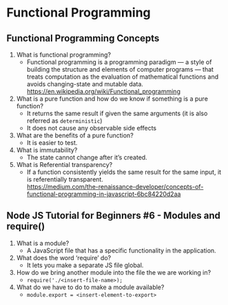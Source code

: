 # Functional Programming

## Functional Programming Concepts

1. What is functional programming?
   * Functional programming is a programming paradigm — a style of building the structure and elements of computer programs — that treats computation as the evaluation of mathematical functions and avoids changing-state and mutable data.  
   <https://en.wikipedia.org/wiki/Functional_programming>
2. What is a pure function and how do we know if something is a pure function?
   * It returns the same result if given the same arguments (it is also referred as `deterministic`)
   * It does not cause any observable side effects
3. What are the benefits of a pure function?
   * It is easier to test.
4. What is immutability?
   * The state cannot change after it’s created.
5. What is Referential transparency?
   * If a function consistently yields the same result for the same input, it is referentially transparent.  
<https://medium.com/the-renaissance-developer/concepts-of-functional-programming-in-javascript-6bc84220d2aa>

## Node JS Tutorial for Beginners #6 - Modules and require()

1. What is a module?
   * A JavaScript file that has a specific functionality in the application.
2. What does the word ‘require’ do?
   * It lets you make a separate JS file global.
3. How do we bring another module into the file the we are working in?
   * `require('./<insert-file-name>);`
4. What do we have to do to make a module available?
   * `module.export = <insert-element-to-export>`

